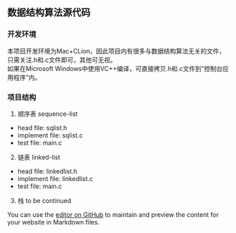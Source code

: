 ## 数据结构算法源代码

### 开发环境  
  本项目开发环境为Mac+CLion，因此项目内有很多与数据结构算法无关的文件，只需关注.h和.c文件即可，其他可无视。  
  如果在Microsoft Windows中使用VC++编译，可直接拷贝.h和.c文件到“控制台应用程序”内。

### 项目结构  

1. 顺序表 sequence-list
- head file:      sqlist.h
- implement file: sqlist.c
- test file:      main.c

2. 链表 linked-list
- head file:      linkedlist.h
- implement file: linkedlist.c
- test file:      main.c

3. 栈 to be continued




You can use the [editor on GitHub](https://github.com/houor/data-structure/edit/master/README.md) to maintain and preview the content for your website in Markdown files.
